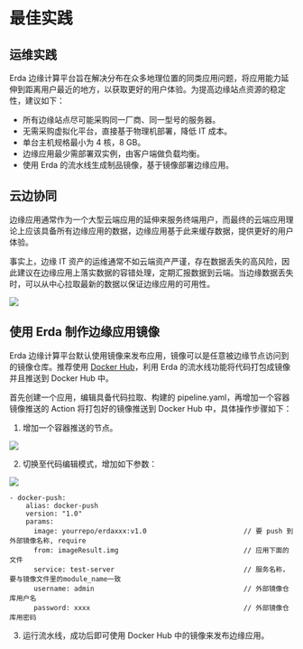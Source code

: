# 最佳实践

## 运维实践
Erda 边缘计算平台旨在解决分布在众多地理位置的同类应用问题，将应用能力延伸到距离用户最近的地方，以获取更好的用户体验。为提高边缘站点资源的稳定性，建议如下：
* 所有边缘站点尽可能采购同一厂商、同一型号的服务器。
* 无需采购虚拟化平台，直接基于物理机部署，降低 IT 成本。
* 单台主机规格最小为 4 核，8 GB。
* 边缘应用最少需部署双实例，由客户端做负载均衡。
* 使用 Erda 的流水线生成制品镜像，基于镜像部署边缘应用。
## 云边协同
边缘应用通常作为一个大型云端应用的延伸来服务终端用户，而最终的云端应用理论上应该具备所有边缘应用的数据，边缘应用基于此来缓存数据，提供更好的用户体验。

事实上，边缘 IT 资产的运维通常不如云端资产严谨，存在数据丢失的高风险，因此建议在边缘应用上落实数据的容错处理，定期汇报数据到云端。当边缘数据丢失时，可以从中心拉取最新的数据以保证边缘应用的可用性。

![](http://terminus-paas.oss-cn-hangzhou.aliyuncs.com/paas-doc/2021/07/23/995a93a6-6f50-42b4-8944-a37c7f243e4d.png)

## 使用 Erda 制作边缘应用镜像

Erda 边缘计算平台默认使用镜像来发布应用，镜像可以是任意被边缘节点访问到的镜像仓库。推荐使用 [Docker Hub](https://www.docker.com/products/docker-hub)，利用 Erda 的流水线功能将代码打包成镜像并且推送到 Docker Hub 中。

首先创建一个应用，编辑具备代码拉取、构建的 pipeline.yaml，再增加一个容器镜像推送的 Action 将打包好的镜像推送到 Docker Hub 中，具体操作步骤如下：

1. 增加一个容器推送的节点。

![](http://terminus-paas.oss-cn-hangzhou.aliyuncs.com/paas-doc/2021/07/23/e1340599-66bb-41f2-b3ca-ad2fbb60fe98.png
)

2. 切换至代码编辑模式，增加如下参数：

![](http://terminus-paas.oss-cn-hangzhou.aliyuncs.com/paas-doc/2021/07/23/a2649930-49b0-467c-924c-38f1617b8ce9.png
)

```
- docker-push:
    alias: docker-push
    version: "1.0"
    params:
      image: yourrepo/erdaxxx:v1.0                        // 要 push 到外部镜像名称, require
      from: imageResult.img                               // 应用下面的文件
      service: test-server                                // 服务名称，要与镜像文件里的module_name一致
      username: admin                                     // 外部镜像仓库用户名
      password: xxxx                                      // 外部镜像仓库用密码
```

3. 运行流水线，成功后即可使用 Docker Hub 中的镜像来发布边缘应用。
